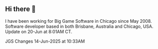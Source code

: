 ## Hi there 👋
I have been working for Big Game Software in Chicago since May 2008.
Software developer based in both Brisbane, Australia and Chicago, USA. Update on 20-Jun at 8:01AM CT.
<!--
**jgs2709/jgs2709** is a ✨ _special_ ✨ repository because its `README.md` (this file) appears on your GitHub profile.

Here are some ideas to get you started:

- 🔭 I’m currently working on ...
- 🌱 I’m currently learning ...
- 👯 I’m looking to collaborate on ...
- 🤔 I’m looking for help with ...
- 💬 Ask me about ...
- 📫 How to reach me: ...
- 😄 Pronouns: ...
- ⚡ Fun fact: ...
-->
JGS Changes 14-Jun-2025 at 10:33AM
